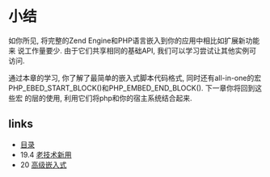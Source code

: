 # 小结

如你所见, 将完整的Zend Engine和PHP语言嵌入到你的应用中相比如扩展新功能来 说工作量要少. 由于它们共享相同的基础API, 我们可以学习尝试让其他实例可访问.通过本章的学习, 你了解了最简单的嵌入式脚本代码格式, 同时还有all-in-one的宏 PHP_EBED_START_BLOCK()和PHP_EMBED_END_BLOCK(). 下⼀章你将回到这些宏 的层的使用, 利用它们将php和你的宿主系统结合起来.


## links
   * [目录](<preface.md>)
   * 19.4 [老技术新用](<19.4.md>)
   * 20 [高级嵌入式](<20.md>)
